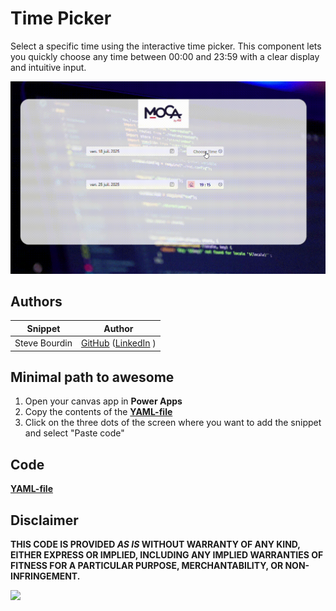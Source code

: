 # Time Picker

Select a specific time using the interactive time picker. This component lets you quickly choose any time between 00:00 and 23:59 with a clear display and intuitive input.


![time-picker](./assets/time-picker.gif)


## Authors

Snippet|Author
--------|---------
Steve Bourdin | [GitHub](https://github.com/SteveBourdin) ([LinkedIn](https://www.linkedin.com/in/steve-bourdin-ab998762/) )

## Minimal path to awesome

1. Open your canvas app in **Power Apps**
2. Copy the contents of the **[YAML-file](./source/time-picker.yaml)** 
3. Click on the three dots of the screen where you want to add the snippet and select "Paste code"



## Code
 **[YAML-file](./source/time-picker.yaml)** 


## Disclaimer

**THIS CODE IS PROVIDED *AS IS* WITHOUT WARRANTY OF ANY KIND, EITHER EXPRESS OR IMPLIED, INCLUDING ANY IMPLIED WARRANTIES OF FITNESS FOR A PARTICULAR PURPOSE, MERCHANTABILITY, OR NON-INFRINGEMENT.**

<img src="https://m365-visitor-stats.azurewebsites.net/powerplatform-snippets/power-apps/time-picker" aria-hidden="true" />
